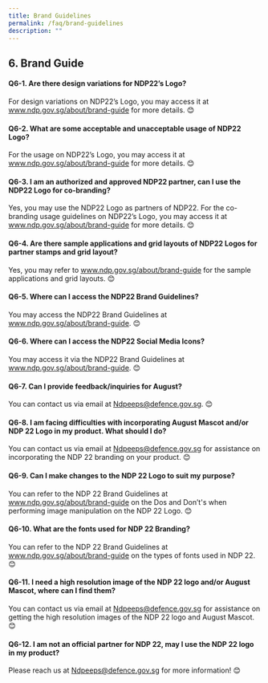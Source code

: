 ```yaml
---
title: Brand Guidelines
permalink: /faq/brand-guidelines
description: ""
---
```

## 6. Brand Guide

#### Q6-1.  Are there design variations for NDP22’s Logo?
For design variations on NDP22’s Logo, you may access it at www.ndp.gov.sg/about/brand-guide for more details. 😊

#### Q6-2.  What are some acceptable and unacceptable usage of NDP22 Logo?
For the usage on NDP22’s Logo, you may access it at www.ndp.gov.sg/about/brand-guide for more details. 😊

#### Q6-3.  I am an authorized and approved NDP22 partner, can I use the NDP22 Logo for co-branding?
Yes, you may use the NDP22 Logo as partners of NDP22. For the co-branding usage guidelines on NDP22’s Logo, you may access it at www.ndp.gov.sg/about/brand-guide for more details. 😊

#### Q6-4.  Are there sample applications and grid layouts of NDP22 Logos for partner stamps and grid layout?
Yes, you may refer to www.ndp.gov.sg/about/brand-guide for the sample applications and grid layouts. 😊

#### Q6-5.  Where can I access the NDP22 Brand Guidelines?
You may access the NDP22 Brand Guidelines at www.ndp.gov.sg/about/brand-guide. 😊

#### Q6-6. Where can I access the NDP22 Social Media Icons?
You may access it via the NDP22 Brand Guidelines at www.ndp.gov.sg/about/brand-guide. 😊

#### Q6-7. Can I provide feedback/inquiries for August?
You can contact us via email at Ndpeeps@defence.gov.sg. 😊

#### Q6-8. I am facing difficulties with incorporating August Mascot and/or NDP 22 Logo in my product. What should I do?
You can contact us via email at Ndpeeps@defence.gov.sg for assistance on incorporating the NDP 22 branding on your product. 😊

#### Q6-9. Can I make changes to the NDP 22 Logo to suit my purpose?
 You can refer to the NDP 22 Brand Guidelines at www.ndp.gov.sg/about/brand-guide on the Dos and Don’t's when performing image manipulation on the NDP 22 Logo. 😊
 
 #### Q6-10. What are the fonts used for NDP 22 Branding?
 You can refer to the NDP 22 Brand Guidelines at www.ndp.gov.sg/about/brand-guide on the types of fonts used in NDP 22. 😊
 
 #### Q6-11. I need a high resolution image of the NDP 22 logo and/or August Mascot, where can I find them?
 You can contact us via email at Ndpeeps@defence.gov.sg for assistance on getting the high resolution images of the NDP 22 logo and August Mascot. 😊
 
 #### Q6-12. I am not an official partner for NDP 22, may I use the NDP 22 logo in my product?
 Please reach us at Ndpeeps@defence.gov.sg for more information! 😊
